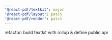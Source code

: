 ```yaml
---
'@react-pdf/textkit': major
'@react-pdf/layout': patch
'@react-pdf/render': patch
---
```


refactor: build textkit with rollup & define public api

